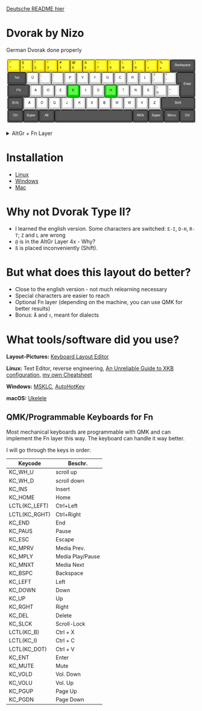[Deutsche README hier](README.md)

# Dvorak by Nizo

German Dvorak done properly

![Standard Layer](img/0-default.png)

<details>
<summary>AltGr + Fn Layer</summary>

![AltGr Layer](img/1-alt.png)

(Not up to date - "Meidlinger L" is missing)

![Fn Layer (optional)](img/2-fn.png)
</details>

# Installation

* [Linux](Linux/README.english.md)
* [Windows](Windows/README.english.md)
* [Mac](macOS/README.english.md)


# Why not Dvorak Type II?

* I learned the english version. Some characters are switched: `E-I`, `D-H`, `R-T`; `Z` and `L` are wrong
* `@` is in the AltGr Layer 4x - Why?
* `ß` is placed inconveniently (Shift).

# But what does this layout do better?

* Close to the english version - not much relearning necessary
* Special characters are easier to reach
* Optional Fn layer (depending on the machine, you can use QMK for better results)
* Bonus: `Å` and `ℓ`, meant for dialects

# What tools/software did you use?

**Layout-Pictures:** [Keyboard Layout Editor](http://www.keyboard-layout-editor.com/)

**Linux:** Text Editor, reverse engineering, [An Unreliable Guide to XKB configuration](https://citeseerx.ist.psu.edu/viewdoc/summary?doi=10.1.1.600.7058), [my own Cheatsheet](https://github.com/thenizo/xkb-symbols-reference)

**Windows:** [MSKLC](https://www.microsoft.com/en-us/download/details.aspx?id=22339), [AutoHotKey](https://www.autohotkey.com/)

**macOS:** [Ukelele](https://software.sil.org/ukelele/)

## QMK/Programmable Keyboards for Fn

Most mechanical keyboards are programmable with QMK and can implement the Fn layer this way. The keyboard can handle it way better.

I will go through the keys in order:

| Keycode       | Beschr.          |
|---------------|------------------|
| KC_WH_U       | scroll up        |
| KC_WH_D       | scroll down      |
| KC_INS        | Insert           |
| KC_HOME       | Home             |
| LCTL(KC_LEFT) | Ctrl+Left        |
| LCTL(KC_RGHT) | Ctrl+Right       |
| KC_END        | End              |
| KC_PAUS       | Pause            |
| KC_ESC        | Escape           |
| KC_MPRV       | Media Prev.      |
| KC_MPLY       | Media Play/Pause |
| KC_MNXT       | Media Next       |
| KC_BSPC       | Backspace        |
| KC_LEFT       | Left             |
| KC_DOWN       | Down             |
| KC_UP         | Up               |
| KC_RGHT       | Right            |
| KC_DEL        | Delete           |
| KC_SLCK       | Scroll-Lock      |
| LCTL(KC_B)    | Ctrl + X         |
| LCTL(KC_I)    | Ctrl + C         |
| LCTL(KC_DOT)  | Ctrl + V         |
| KC_ENT        | Enter            |
| KC_MUTE       | Mute             |
| KC_VOLD       | Vol. Down        |
| KC_VOLU       | Vol. Up          |
| KC_PGUP       | Page Up          |
| KC_PGDN       | Page Down        |
